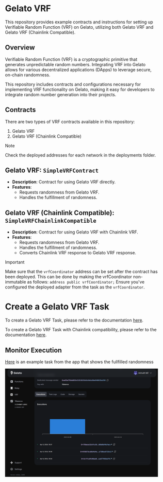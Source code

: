 # Gelato VRF

This repository provides example contracts and instructions for setting up Verifiable Random Function (VRF) on Gelato, utilizing both Gelato VRF and Gelato VRF (Chainlink Compatible).

## Overview

Verifiable Random Function (VRF) is a cryptographic primitive that generates unpredictable random numbers. Integrating VRF into Gelato allows for various decentralized applications (DApps) to leverage secure, on-chain randomness.

This repository includes contracts and configurations necessary for implementing VRF functionality on Gelato, making it easy for developers to integrate random number generation into their projects.

## Contracts

There are two types of VRF contracts available in this repository:

1. Gelato VRF
2. Gelato VRF (Chainlink Compatible)

> [!NOTE]  
> Check the deployed addresses for each network in the deployments folder.

## Gelato VRF: `SimpleVRFContract`

- **Description**: Contract for using Gelato VRF directly.
- **Features**:
  - Requests randomness from Gelato VRF.
  - Handles the fulfillment of randomness.

## Gelato VRF (Chainlink Compatible): `SimpleVRFChainlinkCompatible`

- **Description**: Contract for using Gelato VRF with Chainlink VRF.
- **Features**:
  - Requests randomness from Gelato VRF.
  - Handles the fulfillment of randomness.
  - Converts Chainlink VRF response to Gelato VRF response.

> [!IMPORTANT]  
> Make sure that the `vrfCoordinator` address can be set after the contract has been deployed. This can be done by making the vrfCoordinator non-immutable as follows:
> `address public vrfCoordinator;`
> Ensure you've configured the deployed adapter from the task as the `vrfCoordinator`.

# Create a Gelato VRF Task

To create a Gelato VRF Task, please refer to the documentation [here](https://docs.gelato.network/web3-services/vrf/quick-start/deploying-your-vrf-instance).

To create a Gelato VRF Task with Chainlink compatibility, please refer to the documentation [here](https://docs.gelato.network/web3-services/vrf/migrating-from-chainlink-vrf).

## Monitor Execution

[Here](https://app.gelato.network/functions/task/0x18a91b0e2538c3848c415666a402efa3510d26367d5134d33e0d23bcff011197:88153591557?origin=vrf) is an example task from the app that shows the fullfilled randomness

![Gelato VRF Task](./assets/gelato-vrf-task.png)

